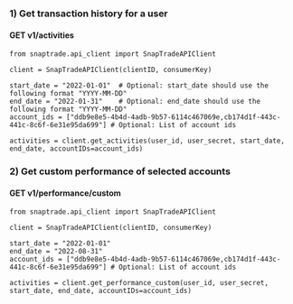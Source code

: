 ### 1) Get transaction history for a user

#### GET v1/activities

```
from snaptrade.api_client import SnapTradeAPIClient

client = SnapTradeAPIClient(clientID, consumerKey)

start_date = "2022-01-01"  # Optional: start_date should use the following format "YYYY-MM-DD"
end_date = "2022-01-31"    # Optional: end_date should use the following format "YYYY-MM-DD"
account_ids = ["ddb9e8e5-4b4d-4adb-9b57-6114c467069e,cb174d1f-443c-441c-8c6f-6e31e95da699"] # Optional: List of account ids

activities = client.get_activities(user_id, user_secret, start_date, end_date, accountIDs=account_ids)
```


### 2) Get custom performance of selected accounts

#### GET v1/performance/custom

```
from snaptrade.api_client import SnapTradeAPIClient

client = SnapTradeAPIClient(clientID, consumerKey)

start_date = "2022-01-01"
end_date = "2022-08-31"
account_ids = ["ddb9e8e5-4b4d-4adb-9b57-6114c467069e,cb174d1f-443c-441c-8c6f-6e31e95da699"] # Optional: List of account ids

activities = client.get_performance_custom(user_id, user_secret, start_date, end_date, accountIDs=account_ids)
```
